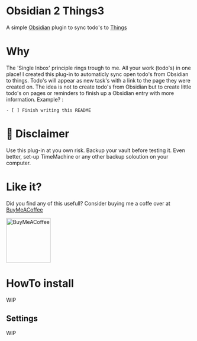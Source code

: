 # Obsidian 2 Things3
A simple [Obsidian](http://obsidian.md) plugin to sync todo's to [Things](http://culturedcode.com)

# Why
The 'Single Inbox' principle rings trough to me. All your work (todo's) in one place! I created this plug-in to automaticly sync open todo's from Obsidian to things. Todo's will appear as new task's with a link to the page they were created on. The idea is not to create todo's from Obsidian but to create little todo's on pages or reminders to finish up a Obsidian entry with more information. Example? :

```
- [ ] Finish writing this README
```

# 🚨 Disclaimer
Use this plug-in at you own risk. Backup your vault before testing it. Even better, set-up TimeMachine or any other backup soloution on your computer.

# Like it? 
Did you find any of this usefull? Consider buying me a coffe over at [BuyMeACoffee](https://www.buymeacoffee.com/cabenstein)

[<img src="https://cdn.buymeacoffee.com/buttons/v2/default-yellow.png" alt="BuyMeACoffee" width="120">](https://www.buymeacoffee.com/cabenstein)

# HowTo install
WIP

## Settings
WIP
